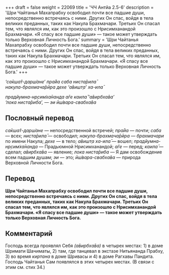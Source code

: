 +++
draft = false
weight = 22069
title = 'ЧЧ Антйа 2.5-6'
description = 'Шри Чайтанья Махапрабху освободил почти все падшие души, непосредственно встречаясь с ними. Других Он спас, войдя в тела великих преданных, таких как Накула Брахмачари. Третьих Он спасал тем, что являлся им, как это произошло с Нрисимханандой Брахмачари. «Я спасу все падшие души» — такое может утверждать только Верховная Личность Бога.'
summary = 'Шри Чайтанья Махапрабху освободил почти все падшие души, непосредственно встречаясь с ними. Других Он спас, войдя в тела великих преданных, таких как Накула Брахмачари. Третьих Он спасал тем, что являлся им, как это произошло с Нрисимханандой Брахмачари. «Я спасу все падшие души» — такое может утверждать только Верховная Личность Бога.'
+++

_‘са̄кша̄т-дарш́ане’ пра̄йа саба ниста̄рила̄  
накула-брахмача̄рӣра дехе ‘а̄вишт̣а’ ха-ила̄_

_прадйумна-нр̣сим̇ха̄нанда а̄ге каила̄ ‘а̄вирбха̄ва’  
‘лока ниста̄риба’, — эи ӣш́вара-свабха̄ва_

## Пословный перевод

_са̄кша̄т_\-_дарш́ане_ — непосредственной встречей; _пра̄йа_ — почти; _саба_ — всех; _ниста̄рила̄_ — освободил; _накула_\-_брахмача̄рӣра_ — _брахмачари_ по имени Накула; _дехе_ — в тело; _а̄вишт̣а_ _ха_\-_ила̄_ — вошел; _прадйумна_\-_нр̣сим̇ха̄нанда_ — Прадьюмной Нрисимханандой; _а̄ге_ — перед; _каила̄_ — сделал; _а̄вирбха̄ва_ — явление; _лока_ _ниста̄риба_ — Я дам освобождение всем падшим душам; _эи_ — это; _ӣш́вара_\-_свабха̄ва_ — природа Верховной Личности Бога.

## Перевод

**Шри Чайтанья Махапрабху освободил почти все падшие души, непосредственно встречаясь с ними. Других Он спас, войдя в тела великих преданных, таких как Накула Брахмачари. Третьих Он спасал тем, что являлся им, как это произошло с Нрисимханандой Брахмачари. «Я спасу все падшие души» — такое может утверждать только Верховная Личность Бога.**

## Комментарий

Господь всегда проявлял Себя _(а̄вирбха̄ва)_ в четырех местах: 1) в доме Шримати Шачиматы, 2) там, где танцевал в экстазе Нитьянанда Прабху, 3) во время _киртана_ в доме Шривасы и 4) в доме Рагхавы Пандита. Господь Чайтанья Сам появлялся в этих четырех местах. (В связи с этим см. стих 34.)

